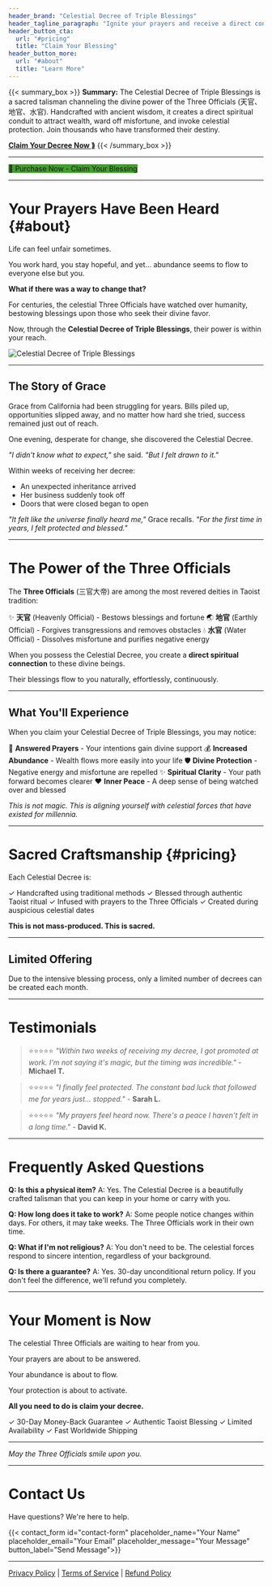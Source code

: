 ```yaml
---
header_brand: "Celestial Decree of Triple Blessings"
header_tagline_paragraph: "Ignite your prayers and receive a direct conduit for wealth and protection from the celestial Three Officials."
header_button_cta:
  url: "#pricing"
  title: "Claim Your Blessing"
header_button_more:
  url: "#about"
  title: "Learn More"
---
```


{{< summary_box >}}
**Summary:** The Celestial Decree of Triple Blessings is a sacred talisman channeling the divine power of the Three Officials (天官、地官、水官). Handcrafted with ancient wisdom, it creates a direct spiritual conduit to attract wealth, ward off misfortune, and invoke celestial protection. Join thousands who have transformed their destiny.

**[Claim Your Decree Now ⟫](#pricing)**
{{< /summary_box >}}

---

<div class="text-center my-8">
  <a href="/checkout"
     class="inline-block px-12 py-6 text-xl text-white font-bold rounded-lg transition-all duration-300 shadow-lg hover:shadow-xl"
     style="background-color: #3FA026; text-decoration: none;"
     onmouseover="this.style.backgroundColor='#5ED54B'"
     onmouseout="this.style.backgroundColor='#3FA026'">
    🛒 Purchase Now - Claim Your Blessing
  </a>
</div>

---

# Your Prayers Have Been Heard {#about}

Life can feel unfair sometimes.

You work hard, you stay hopeful, and yet... abundance seems to flow to everyone else but you.

**What if there was a way to change that?**

For centuries, the celestial Three Officials have watched over humanity, bestowing blessings upon those who seek their divine favor.

Now, through the **Celestial Decree of Triple Blessings**, their power is within your reach.

![Celestial Decree of Triple Blessings](https://stellarview.ca/SITE/blessaura/%E4%BA%8C%E5%AE%98%E8%B5%90%E7%A6%8F%E5%AE%9D%E9%92%9E.jpg)

---

## The Story of Grace

Grace from California had been struggling for years. Bills piled up, opportunities slipped away, and no matter how hard she tried, success remained just out of reach.

One evening, desperate for change, she discovered the Celestial Decree.

_"I didn't know what to expect,"_ she said. _"But I felt drawn to it."_

Within weeks of receiving her decree:
- An unexpected inheritance arrived
- Her business suddenly took off
- Doors that were closed began to open

_"It felt like the universe finally heard me,"_ Grace recalls. _"For the first time in years, I felt protected and blessed."_

---

# The Power of the Three Officials

The **Three Officials** (三官大帝) are among the most revered deities in Taoist tradition:

✨ **天官** (Heavenly Official) - Bestows blessings and fortune
🌏 **地官** (Earthly Official) - Forgives transgressions and removes obstacles
💧 **水官** (Water Official) - Dissolves misfortune and purifies negative energy

When you possess the Celestial Decree, you create a **direct spiritual connection** to these divine beings.

Their blessings flow to you naturally, effortlessly, continuously.

---

## What You'll Experience

When you claim your Celestial Decree of Triple Blessings, you may notice:

🙏 **Answered Prayers** - Your intentions gain divine support
💰 **Increased Abundance** - Wealth flows more easily into your life
🛡️ **Divine Protection** - Negative energy and misfortune are repelled
✨ **Spiritual Clarity** - Your path forward becomes clearer
❤️ **Inner Peace** - A deep sense of being watched over and blessed

_This is not magic. This is aligning yourself with celestial forces that have existed for millennia._

---

# Sacred Craftsmanship {#pricing}

Each Celestial Decree is:

✓ Handcrafted using traditional methods
✓ Blessed through authentic Taoist ritual
✓ Infused with prayers to the Three Officials
✓ Created during auspicious celestial dates

**This is not mass-produced. This is sacred.**

---

## Limited Offering

Due to the intensive blessing process, only a limited number of decrees can be created each month.

---

# Testimonials

> ⭐⭐⭐⭐⭐
> _"Within two weeks of receiving my decree, I got promoted at work. I'm not saying it's magic, but the timing was incredible."_ - **Michael T.**

> ⭐⭐⭐⭐⭐
> _"I finally feel protected. The constant bad luck that followed me for years just... stopped."_ - **Sarah L.**

> ⭐⭐⭐⭐⭐
> _"My prayers feel heard now. There's a peace I haven't felt in a long time."_ - **David K.**

---

# Frequently Asked Questions

**Q: Is this a physical item?**
A: Yes. The Celestial Decree is a beautifully crafted talisman that you can keep in your home or carry with you.

**Q: How long does it take to work?**
A: Some people notice changes within days. For others, it may take weeks. The Three Officials work in their own time.

**Q: What if I'm not religious?**
A: You don't need to be. The celestial forces respond to sincere intention, regardless of your background.

**Q: Is there a guarantee?**
A: Yes. 30-day unconditional return policy. If you don't feel the difference, we'll refund you completely.

---

# Your Moment is Now

The celestial Three Officials are waiting to hear from you.

Your prayers are about to be answered.

Your abundance is about to flow.

Your protection is about to activate.

**All you need to do is claim your decree.**

✓ 30-Day Money-Back Guarantee
✓ Authentic Taoist Blessing
✓ Limited Availability
✓ Fast Worldwide Shipping

---

_May the Three Officials smile upon you._

---

# Contact Us

Have questions? We're here to help.

{{< contact_form id="contact-form" placeholder_name="Your Name" placeholder_email="Your Email" placeholder_message="Your Message" button_label="Send Message">}}

---

[Privacy Policy](/privacy) | [Terms of Service](/terms) | [Refund Policy](/refund)

